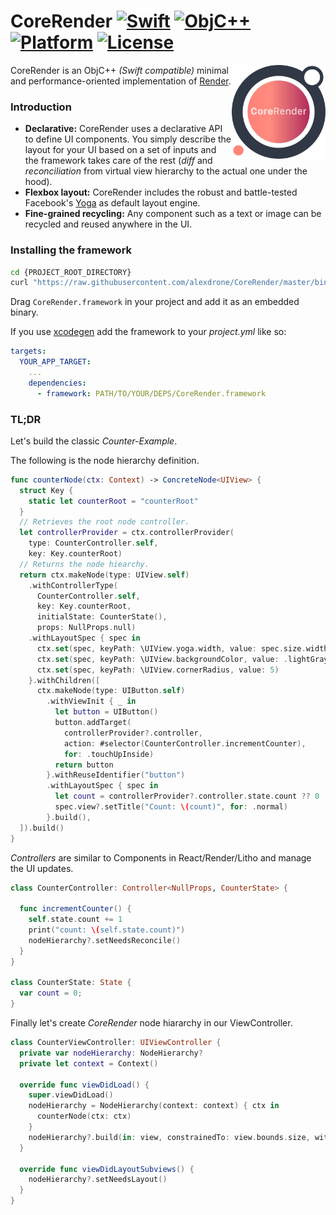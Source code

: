 # CoreRender [![Swift](https://img.shields.io/badge/swift-5-orange.svg?style=flat)](#) [![ObjC++](https://img.shields.io/badge/ObjC++-blue.svg?style=flat)](#) [![Platform](https://img.shields.io/badge/platform-iOS-lightgrey.svg?style=flat)](#) [![License](https://img.shields.io/badge/license-MIT-blue.svg?style=flat)](https://opensource.org/licenses/MIT)

<img src="docs/assets/logo_new.png" width=150 alt="Render" align=right />

CoreRender is an ObjC++ *(Swift compatible)* minimal and performance-oriented implementation of [Render](https://github.com/alexdrone/Render).

### Introduction

* **Declarative:** CoreRender uses a declarative API to define UI components. You simply describe the layout for your UI based on a set of inputs and the framework takes care of the rest (*diff* and *reconciliation* from virtual view hierarchy to the actual one under the hood).
* **Flexbox layout:** CoreRender includes the robust and battle-tested Facebook's [Yoga](https://facebook.github.io/yoga/) as default layout engine.
* **Fine-grained recycling:** Any component such as a text or image can be recycled and reused anywhere in the UI.

### Installing the framework

```bash
cd {PROJECT_ROOT_DIRECTORY}
curl "https://raw.githubusercontent.com/alexdrone/CoreRender/master/bin/dist.zip" > dist.zip && unzip dist.zip && rm dist.zip;
```

Drag `CoreRender.framework` in your project and add it as an embedded binary.

If you use [xcodegen](https://github.com/yonaskolb/XcodeGen) add the framework to your *project.yml* like so:

```yaml
targets:
  YOUR_APP_TARGET:
    ...
    dependencies:
      - framework: PATH/TO/YOUR/DEPS/CoreRender.framework
```

### TL;DR

Let's build the classic *Counter-Example*.

The following is the node hierarchy definition. 

```swift
func counterNode(ctx: Context) -> ConcreteNode<UIView> {
  struct Key {
    static let counterRoot = "counterRoot"
  }
  // Retrieves the root node controller.
  let controllerProvider = ctx.controllerProvider(
    type: CounterController.self,
    key: Key.counterRoot)
  // Returns the node hiearchy.
  return ctx.makeNode(type: UIView.self)
    .withControllerType(
      CounterController.self,
      key: Key.counterRoot,
      initialState: CounterState(),
      props: NullProps.null)
    .withLayoutSpec { spec in
      ctx.set(spec, keyPath: \UIView.yoga.width, value: spec.size.width)
      ctx.set(spec, keyPath: \UIView.backgroundColor, value: .lightGray)
      ctx.set(spec, keyPath: \UIView.cornerRadius, value: 5)
    }.withChildren([
      ctx.makeNode(type: UIButton.self)
        .withViewInit { _ in
          let button = UIButton()
          button.addTarget(
            controllerProvider?.controller,
            action: #selector(CounterController.incrementCounter),
            for: .touchUpInside)
          return button
        }.withReuseIdentifier("button")
        .withLayoutSpec { spec in
          let count = controllerProvider?.controller.state.count ?? 0
          spec.view?.setTitle("Count: \(count)", for: .normal)
        }.build(),
  ]).build()
}
```

*Controllers* are similar to Components in React/Render/Litho and manage the UI updates. 

```swift
class CounterController: Controller<NullProps, CounterState> {
  
  func incrementCounter() {
    self.state.count += 1
    print("count: \(self.state.count)")
    nodeHierarchy?.setNeedsReconcile()
  }
}

class CounterState: State {
  var count = 0;
}
```

Finally let's create *CoreRender* node hiararchy in our ViewController.

```swift
class CounterViewController: UIViewController {
  private var nodeHierarchy: NodeHierarchy?
  private let context = Context()

  override func viewDidLoad() {
    super.viewDidLoad()
    nodeHierarchy = NodeHierarchy(context: context) { ctx in
      counterNode(ctx: ctx)
    }
    nodeHierarchy?.build(in: view, constrainedTo: view.bounds.size, with: [.useSafeAreaInsets])
  }

  override func viewDidLayoutSubviews() {
    nodeHierarchy?.setNeedsLayout()
  }
}
```
